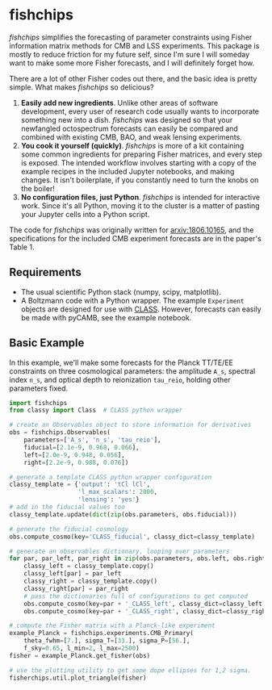# fishchips

*fishchips* simplifies the forecasting of parameter constraints using Fisher information matrix methods for CMB and LSS experiments. This package is mostly to reduce friction for my future self, since I'm sure I will someday want to make some more Fisher forecasts, and I will definitely forget how.

There are a lot of other Fisher codes out there, and the basic idea is pretty simple. What makes *fishchips* so delicious?

1. **Easily add new ingredients**. Unlike other areas of software development, every user of research code usually wants to incorporate something new into a dish. *fishchips* was designed so that your newfangled octospectrum forecasts can easily be compared and combined with existing CMB, BAO, and weak lensing experiments.
2. **You cook it yourself (quickly)**. *fishchips* is more of a kit containing some common ingredients for preparing Fisher matrices, and every step is exposed. The intended workflow involves starting with a copy of the example recipes in the included Jupyter notebooks, and making changes. It isn't boilerplate, if you constantly need to turn the knobs on the boiler!
3. **No configuration files, just Python**. *fishchips* is intended for interactive work. Since it's all Python, moving it to the cluster is a matter of pasting your Jupyter cells into a Python script.

The code for *fishchips* was originally written for [arxiv:1806.10165](https://arxiv.org/abs/1806.10165), and the specifications for the included CMB experiment forecasts are in the paper's Table 1.

## Requirements
* The usual scientific Python stack (numpy, scipy, matplotlib).
* A Boltzmann code with a Python wrapper. The example `Experiment` objects are designed for use with [CLASS](https://github.com/lesgourg/class_public). However, forecasts can easily be made with pyCAMB, see the example notebook.

## Basic Example

In this example, we'll make some forecasts for the Planck TT/TE/EE constraints on three cosmological parameters: the amplitude `A_s`, spectral index `n_s`, and optical depth to reionization `tau_reio`, holding other parameters fixed.

```python
import fishchips
from classy import Class  # CLASS python wrapper

# create an Observables object to store information for derivatives
obs = fishchips.Observables(
    parameters=['A_s', 'n_s', 'tau_reio'],
    fiducial=[2.1e-9, 0.968, 0.066],
    left=[2.0e-9, 0.948, 0.056],
    right=[2.2e-9, 0.988, 0.076])

# generate a template CLASS python wrapper configuration
classy_template = {'output': 'tCl lCl',
                   'l_max_scalars': 2000,
                   'lensing': 'yes'}
# add in the fiducial values too
classy_template.update(dict(zip(obs.parameters, obs.fiducial)))

# generate the fiducial cosmology
obs.compute_cosmo(key='CLASS_fiducial', classy_dict=classy_template)

# generate an observables dictionary, looping over parameters
for par, par_left, par_right in zip(obs.parameters, obs.left, obs.right):
    classy_left = classy_template.copy()
    classy_left[par] = par_left
    classy_right = classy_template.copy()
    classy_right[par] = par_right
    # pass the dictionaries full of configurations to get computed
    obs.compute_cosmo(key=par + '_CLASS_left', classy_dict=classy_left)
    obs.compute_cosmo(key=par + '_CLASS_right', classy_dict=classy_right)

# compute the Fisher matrix with a Planck-like experiment
example_Planck = fishchips.experiments.CMB_Primary(
    theta_fwhm=[7.], sigma_T=[33.], sigma_P=[56.],
    f_sky=0.65, l_min=2, l_max=2500)
fisher = example_Planck.get_fisher(obs)

# use the plotting utility to get some dope ellipses for 1,2 sigma.
fisherchips.util.plot_triangle(fisher)
```
